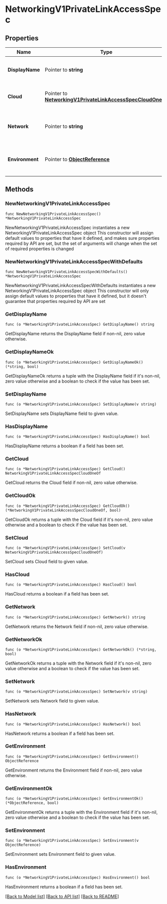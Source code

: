 # NetworkingV1PrivateLinkAccessSpec

## Properties

Name | Type | Description | Notes
------------ | ------------- | ------------- | -------------
**DisplayName** | Pointer to **string** | The name of the PrivateLink access | [optional] 
**Cloud** | Pointer to [**NetworkingV1PrivateLinkAccessSpecCloudOneOf**](NetworkingV1PrivateLinkAccessSpecCloudOneOf.md) | The cloud-specific PrivateLink details. | [optional] 
**Network** | Pointer to **string** | The network for the PrivateLink access | [optional] 
**Environment** | Pointer to [**ObjectReference**](ObjectReference.md) | The environment to which this belongs. | [optional] 

## Methods

### NewNetworkingV1PrivateLinkAccessSpec

`func NewNetworkingV1PrivateLinkAccessSpec() *NetworkingV1PrivateLinkAccessSpec`

NewNetworkingV1PrivateLinkAccessSpec instantiates a new NetworkingV1PrivateLinkAccessSpec object
This constructor will assign default values to properties that have it defined,
and makes sure properties required by API are set, but the set of arguments
will change when the set of required properties is changed

### NewNetworkingV1PrivateLinkAccessSpecWithDefaults

`func NewNetworkingV1PrivateLinkAccessSpecWithDefaults() *NetworkingV1PrivateLinkAccessSpec`

NewNetworkingV1PrivateLinkAccessSpecWithDefaults instantiates a new NetworkingV1PrivateLinkAccessSpec object
This constructor will only assign default values to properties that have it defined,
but it doesn't guarantee that properties required by API are set

### GetDisplayName

`func (o *NetworkingV1PrivateLinkAccessSpec) GetDisplayName() string`

GetDisplayName returns the DisplayName field if non-nil, zero value otherwise.

### GetDisplayNameOk

`func (o *NetworkingV1PrivateLinkAccessSpec) GetDisplayNameOk() (*string, bool)`

GetDisplayNameOk returns a tuple with the DisplayName field if it's non-nil, zero value otherwise
and a boolean to check if the value has been set.

### SetDisplayName

`func (o *NetworkingV1PrivateLinkAccessSpec) SetDisplayName(v string)`

SetDisplayName sets DisplayName field to given value.

### HasDisplayName

`func (o *NetworkingV1PrivateLinkAccessSpec) HasDisplayName() bool`

HasDisplayName returns a boolean if a field has been set.

### GetCloud

`func (o *NetworkingV1PrivateLinkAccessSpec) GetCloud() NetworkingV1PrivateLinkAccessSpecCloudOneOf`

GetCloud returns the Cloud field if non-nil, zero value otherwise.

### GetCloudOk

`func (o *NetworkingV1PrivateLinkAccessSpec) GetCloudOk() (*NetworkingV1PrivateLinkAccessSpecCloudOneOf, bool)`

GetCloudOk returns a tuple with the Cloud field if it's non-nil, zero value otherwise
and a boolean to check if the value has been set.

### SetCloud

`func (o *NetworkingV1PrivateLinkAccessSpec) SetCloud(v NetworkingV1PrivateLinkAccessSpecCloudOneOf)`

SetCloud sets Cloud field to given value.

### HasCloud

`func (o *NetworkingV1PrivateLinkAccessSpec) HasCloud() bool`

HasCloud returns a boolean if a field has been set.

### GetNetwork

`func (o *NetworkingV1PrivateLinkAccessSpec) GetNetwork() string`

GetNetwork returns the Network field if non-nil, zero value otherwise.

### GetNetworkOk

`func (o *NetworkingV1PrivateLinkAccessSpec) GetNetworkOk() (*string, bool)`

GetNetworkOk returns a tuple with the Network field if it's non-nil, zero value otherwise
and a boolean to check if the value has been set.

### SetNetwork

`func (o *NetworkingV1PrivateLinkAccessSpec) SetNetwork(v string)`

SetNetwork sets Network field to given value.

### HasNetwork

`func (o *NetworkingV1PrivateLinkAccessSpec) HasNetwork() bool`

HasNetwork returns a boolean if a field has been set.

### GetEnvironment

`func (o *NetworkingV1PrivateLinkAccessSpec) GetEnvironment() ObjectReference`

GetEnvironment returns the Environment field if non-nil, zero value otherwise.

### GetEnvironmentOk

`func (o *NetworkingV1PrivateLinkAccessSpec) GetEnvironmentOk() (*ObjectReference, bool)`

GetEnvironmentOk returns a tuple with the Environment field if it's non-nil, zero value otherwise
and a boolean to check if the value has been set.

### SetEnvironment

`func (o *NetworkingV1PrivateLinkAccessSpec) SetEnvironment(v ObjectReference)`

SetEnvironment sets Environment field to given value.

### HasEnvironment

`func (o *NetworkingV1PrivateLinkAccessSpec) HasEnvironment() bool`

HasEnvironment returns a boolean if a field has been set.


[[Back to Model list]](../README.md#documentation-for-models) [[Back to API list]](../README.md#documentation-for-api-endpoints) [[Back to README]](../README.md)


